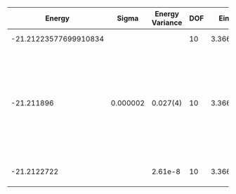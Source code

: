 | Energy                | Sigma    | Energy Variance | DOF | Einf    | Method                                                       | Reference |
|-----------------------|----------|-----------------|-----|---------|--------------------------------------------------------------|-----------|
| -21.21223577699910834 |          |                 | 10  | 3.36625 | Exact diagonalization                                        | [code](https://github.com/varbench/methods/blob/main/scripts/Hubbard/square_16_P_5_2.1544/ed_lattice_symmetries.sh) |
| -21.211896            | 0.000002 | 0.027(4)        | 10  | 3.36625 | VMC Hidden Fermion Determinant State Ansatz (N_hidden = 10. Single hidden layer fully connected net with alpha = 64). C4 and K = 0 projections | [paper](https://www.pnas.org/doi/full/10.1073/pnas.2122059119)  |
| -21.2122722           |          | 2.61e-8         | 10  | 3.36625 | DMRG (MaxBondDim 7000)                                       | TODO: ask Max |
